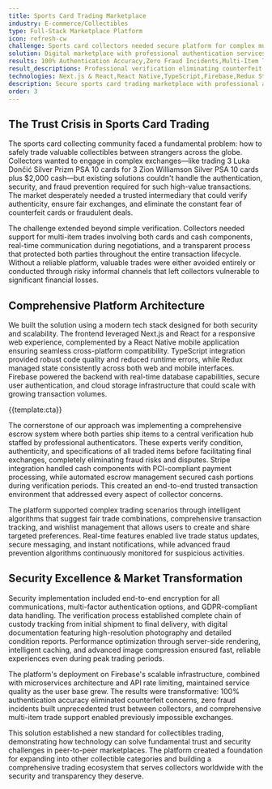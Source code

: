 ```yaml
---
title: Sports Card Trading Marketplace
industry: E-commerce/Collectibles
type: Full-Stack Marketplace Platform
icon: refresh-cw
challenge: Sports card collectors needed secure platform for complex multi-item trades with authentication verification and fraud prevention.
solution: Digital marketplace with professional authentication services, secure escrow system, and support for complex multi-item trades including cash components.
results: 100% Authentication Accuracy,Zero Fraud Incidents,Multi-Item Trade Support,Global Collector Network
result_descriptions: Professional verification eliminating counterfeit trading,Secure escrow system with zero fraud or disputes,Complex trades with multiple cards plus cash components,Connected collectors worldwide through trusted platform
technologies: Next.js & React,React Native,TypeScript,Firebase,Redux State Management,Stripe Payment Integration,RESTful APIs,Real-time Updates,Professional Authentication Services
description: Secure sports card trading marketplace with professional authentication, escrow services, and complex multi-item exchange support.
order: 3
---
```


## The Trust Crisis in Sports Card Trading

The sports card collecting community faced a fundamental problem: how to safely trade valuable collectibles between strangers across the globe. Collectors wanted to engage in complex exchanges—like trading 3 Luka Dončić Silver Prizm PSA 10 cards for 3 Zion Williamson Silver PSA 10 cards plus $2,000 cash—but existing solutions couldn't handle the authentication, security, and fraud prevention required for such high-value transactions. The market desperately needed a trusted intermediary that could verify authenticity, ensure fair exchanges, and eliminate the constant fear of counterfeit cards or fraudulent deals.

The challenge extended beyond simple verification. Collectors needed support for multi-item trades involving both cards and cash components, real-time communication during negotiations, and a transparent process that protected both parties throughout the entire transaction lifecycle. Without a reliable platform, valuable trades were either avoided entirely or conducted through risky informal channels that left collectors vulnerable to significant financial losses.

## Comprehensive Platform Architecture

We built the solution using a modern tech stack designed for both security and scalability. The frontend leveraged Next.js and React for a responsive web experience, complemented by a React Native mobile application ensuring seamless cross-platform compatibility. TypeScript integration provided robust code quality and reduced runtime errors, while Redux managed state consistently across both web and mobile interfaces. Firebase powered the backend with real-time database capabilities, secure user authentication, and cloud storage infrastructure that could scale with growing transaction volumes.

{{template:cta}}

The cornerstone of our approach was implementing a comprehensive escrow system where both parties ship items to a central verification hub staffed by professional authenticators. These experts verify condition, authenticity, and specifications of all traded items before facilitating final exchanges, completely eliminating fraud risks and disputes. Stripe integration handled cash components with PCI-compliant payment processing, while automated escrow management secured cash portions during verification periods. This created an end-to-end trusted transaction environment that addressed every aspect of collector concerns.

The platform supported complex trading scenarios through intelligent algorithms that suggest fair trade combinations, comprehensive transaction tracking, and wishlist management that allows users to create and share targeted preferences. Real-time features enabled live trade status updates, secure messaging, and instant notifications, while advanced fraud prevention algorithms continuously monitored for suspicious activities.

## Security Excellence & Market Transformation

Security implementation included end-to-end encryption for all communications, multi-factor authentication options, and GDPR-compliant data handling. The verification process established complete chain of custody tracking from initial shipment to final delivery, with digital documentation featuring high-resolution photography and detailed condition reports. Performance optimization through server-side rendering, intelligent caching, and advanced image compression ensured fast, reliable experiences even during peak trading periods.

The platform's deployment on Firebase's scalable infrastructure, combined with microservices architecture and API rate limiting, maintained service quality as the user base grew. The results were transformative: 100% authentication accuracy eliminated counterfeit concerns, zero fraud incidents built unprecedented trust between collectors, and comprehensive multi-item trade support enabled previously impossible exchanges.

This solution established a new standard for collectibles trading, demonstrating how technology can solve fundamental trust and security challenges in peer-to-peer marketplaces. The platform created a foundation for expanding into other collectible categories and building a comprehensive trading ecosystem that serves collectors worldwide with the security and transparency they deserve.
